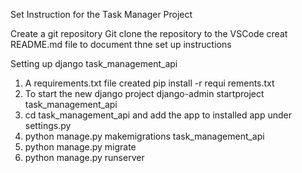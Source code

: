 Set Instruction for the Task Manager Project

Create a git repository
Git clone the repository to the VSCode
creat README.md file to document thne set up instructions

Setting up django task_management_api
1. A requirements.txt file created
pip install -r requi
rements.txt
2. To start the new django project
django-admin startproject task_management_api
3. cd task_management_api and add the app to installed app under settings.py
4. python manage.py makemigrations task_management_api
5. python manage.py migrate
6. python manage.py runserver



